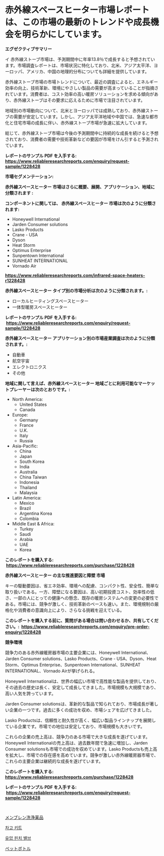 <p><h1>赤外線スペースヒーター市場レポートは、この市場の最新のトレンドや成長機会を明らかにしています。</h1></p><p><strong>エグゼクティブサマリー</strong></p>
<p><p>イ 赤外線ストーブ市場は、予測期間中に年率13.8％で成長すると予想されています。市場調査レポートは、市場状況に特化しており、北米、アジア太平洋、ヨーロッパ、アメリカ、中国の地理的分布についても詳細を提供しています。</p><p>赤外線ストーブ市場の市場トレンドについて、最近の調査によると、エネルギー効率の向上、技術革新、環境にやさしい製品の需要が高まっていることが指摘されています。消費者は、コスト効率の高い暖房ソリューションを求める傾向があり、赤外線ストーブはその要求に応えるために市場で注目されています。</p><p>地域別の市場動向について、北米とヨーロッパでは成熟しており、赤外線ストーブの需要が安定しています。しかし、アジア太平洋地域や中国では、急速な都市化と住宅市場の成長に伴い、赤外線ストーブ市場が急速に拡大しています。</p><p>総じて、赤外線ストーブ市場は今後の予測期間中に持続的な成長を続けると予想されており、消費者の需要や技術革新などの要因が市場をけん引すると予測されています。</p></p>
<p><strong>レポートのサンプル PDF を入手する: <a href="https://www.reliableresearchreports.com/enquiry/request-sample/1228428">https://www.reliableresearchreports.com/enquiry/request-sample/1228428</a></strong></p>
<p><strong>市場セグメンテーション:</strong></p>
<p><strong> 赤外線スペースヒーター 市場はさらに概要、展開、アプリケーション、地域に分類されます :</strong></p>
<p><strong>コンポーネントに関しては、 赤外線スペースヒーター 市場は次のように分類されます: &nbsp;</strong></p>
<p><ul><li>Honeywell International</li><li>Jarden Consumer solutions</li><li>Lasko Products</li><li>Crane - USA</li><li>Dyson</li><li>Heat Storm</li><li>Optimus Enterprise</li><li>Sunpentown International</li><li>SUNHEAT INTERNATIONAL</li><li>Vornado Air</li></ul></p>
<p><strong><a href="https://www.reliableresearchreports.com/infrared-space-heaters-r1228428">https://www.reliableresearchreports.com/infrared-space-heaters-r1228428</a></strong></p>
<p><strong> 赤外線スペースヒーター タイプ別の市場分析は次のように分類されます。:</strong></p>
<p><ul><li>ローカルヒーティングスペースヒーター</li><li>一体型暖房スペースヒーター</li></ul></p>
<p><strong>レポートのサンプル PDF を入手する: &nbsp;<a href="https://www.reliableresearchreports.com/enquiry/request-sample/1228428">https://www.reliableresearchreports.com/enquiry/request-sample/1228428</a></strong></p>
<p><strong> 赤外線スペースヒーター アプリケーション別の市場産業調査は次のように分類されます。:</strong></p>
<p><ul><li>自動車</li><li>航空宇宙</li><li>エレクトロニクス</li><li>その他</li></ul></p>
<p><strong>地域に関して言えば、赤外線スペースヒーター 地域ごとに利用可能なマーケットプレーヤーは次のとおりです。:</strong></p>
<p><ul>
    <li>
        North America:
        <ul>
            <li>United States</li>
            <li>Canada</li>
        </ul>
    </li>
    <li>
        Europe:
        <ul>
            <li>Germany</li>
            <li>France</li>
            <li>U.K.</li>
            <li>Italy</li>
            <li>Russia</li>
        </ul>
    </li>
    <li>
        Asia-Pacific:
        <ul>
            <li>China</li>
            <li>Japan</li>
            <li>South Korea</li>
            <li>India</li>
            <li>Australia</li>
            <li>China Taiwan</li>
            <li>Indonesia</li>
            <li>Thailand</li>
            <li>Malaysia</li>
        </ul>
    </li>
    <li>
        Latin America:
        <ul>
            <li>Mexico</li>
            <li>Brazil</li>
            <li>Argentina Korea</li>
            <li>Colombia</li>
        </ul>
    </li>
    <li>
        Middle East & Africa:
        <ul>
            <li>Turkey</li>
            <li>Saudi</li>
            <li>Arabia</li>
            <li>UAE</li>
            <li>Korea</li>
        </ul>
    </li>
    </ul></p>
<p><strong>このレポートを購入する: &nbsp;<a href="https://www.reliableresearchreports.com/purchase/1228428">https://www.reliableresearchreports.com/purchase/1228428</a></strong></p>
<p><strong>赤外線スペースヒーター の主な推進要因と障壁 市場</strong></p>
<p><p>キーの駆動要因は、省エネ効率、環境への配慮、コンパクト性、安全性、簡単な取り扱いである。一方、障壁になる要因は、高い初期投資コスト、効率性の低さ、一部の人にとっての健康への懸念、既存の暖房システムへの変更の必要性である。市場には、競争が激しく、技術革新のペースも速い。また、環境規制の厳格化や消費者の意識向上により、さらなる挑戦を迎えている。</p></p>
<p><strong>このレポートを購入する前に、質問がある場合は問い合わせるか、共有してください。:&nbsp; <a href="https://www.reliableresearchreports.com/enquiry/pre-order-enquiry/1228428">https://www.reliableresearchreports.com/enquiry/pre-order-enquiry/1228428</a></strong></p>
<p><strong>競争環境</strong></p>
<p><p>競争力のある赤外線暖房器市場の主要企業には、Honeywell International、Jarden Consumer solutions、Lasko Products、Crane - USA、Dyson、Heat Storm、Optimus Enterprise、Sunpentown International、SUNHEAT INTERNATIONAL、Vornado Airが挙げられる。</p><p>Honeywell Internationalは、世界の幅広い市場で高性能な製品を提供しており、その過去の歴史は長く、安定して成長してきました。市場規模も大規模であり、高い人気を誇っています。</p><p>Jarden Consumer solutionsは、革新的な製品で知られており、市場成長が著しい企業の一つです。過去に多くの成功を収め、市場シェアを広げてきました。</p><p>Lasko Productsは、信頼性と耐久性が高く、幅広い製品ラインナップを展開している企業です。市場での地位は安定しており、市場規模も大きいです。</p><p>これらの企業の売上高は、競争力のある市場で大きな成長を遂げています。Honeywell Internationalの売上高は、過去数年間で急速に増加し、Jarden Consumer solutionsも市場での成功を収めています。Lasko Productsも売上高を拡大し、市場での存在感を高めています。競争が激しい赤外線暖房器市場で、これらの主要企業は継続的な成長を遂げています。</p></p>
<p><strong>このレポートを購入する: &nbsp; <a href="https://www.reliableresearchreports.com/purchase/1228428">https://www.reliableresearchreports.com/purchase/1228428</a></strong></p>
<p><strong>レポートのサンプル PDF を入手する: &nbsp;<a href="https://www.reliableresearchreports.com/enquiry/request-sample/1228428">https://www.reliableresearchreports.com/enquiry/request-sample/1228428</a></strong><strong></strong></p>
<p>&nbsp;</p>
<p><p><a href="https://medium.com/@diegomoen2016/%E8%86%9C%E6%B8%85%E6%8E%83%E7%94%A8%E5%8C%96%E5%AD%A6%E8%96%AC%E5%93%81%E5%B8%82%E5%A0%B4%E5%88%86%E6%9E%90-%E3%81%9D%E3%81%AEcagr-%E5%B8%82%E5%A0%B4%E3%82%BB%E3%82%B0%E3%83%A1%E3%83%B3%E3%83%86%E3%83%BC%E3%82%B7%E3%83%A7%E3%83%B3-%E3%81%8A%E3%82%88%E3%81%B3%E4%B8%96%E7%95%8C%E7%9A%84%E3%81%AA%E7%94%A3%E6%A5%AD%E6%A6%82%E8%A6%81-024065d8d788">メンブレン洗浄薬品</a></p><p><a href="https://medium.com/@brionnaboyle/%EA%B0%80%EB%9D%BC%EC%A7%80-%ED%82%A4%ED%8A%B8-%EC%8B%9C%EC%9E%A5-%ED%86%B5%EC%B0%B0-%EC%8B%9C%EC%9E%A5-%EB%8F%99%ED%96%A5-%EC%84%B1%EC%9E%A5-2024%EB%85%84%EB%B6%80%ED%84%B0-2031%EB%85%84%EA%B9%8C%EC%A7%80-%EC%98%88%EC%B8%A1%EB%90%9C-%EA%B2%83-09dec33f3bd8">차고 키트</a></p><p><a href="https://medium.com/@deborahward03/%ED%95%98%EC%9D%B4%EB%93%9C%EB%A1%9C%EB%A6%AC%ED%94%BD-%ED%95%80%EC%B9%98-%EB%B0%B8%EB%B8%8C-%EC%8B%9C%EC%9E%A5-%EB%B6%84%EC%84%9D-cagr-%EC%8B%9C%EC%9E%A5-%EC%84%B8%EB%B6%84%ED%99%94-%EB%B0%8F-%EA%B8%80%EB%A1%9C%EB%B2%8C-%EC%82%B0%EC%97%85-%EA%B0%9C%EC%9A%94-40f2045151d0">유압 핀치 밸브</a></p><p><a href="https://medium.com/@jonathandavies84/pet%E3%83%9C%E3%83%88%E3%83%AB%E3%81%AE%E5%B8%82%E5%A0%B4%E3%83%AC%E3%83%9D%E3%83%BC%E3%83%88%E3%81%AF-%E3%81%93%E3%81%AE%E5%B8%82%E5%A0%B4%E3%81%AE%E6%9C%80%E6%96%B0%E3%83%88%E3%83%AC%E3%83%B3%E3%83%89%E3%82%84%E6%88%90%E9%95%B7%E6%A9%9F%E4%BC%9A%E3%82%92%E6%98%8E%E3%82%89%E3%81%8B%E3%81%AB%E3%81%97%E3%81%A6%E3%81%84%E3%81%BE%E3%81%99-647df7861113">ペットボトル</a></p></p>